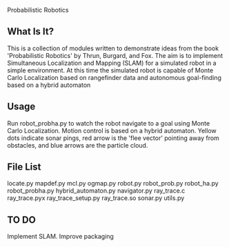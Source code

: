 Probabilistic Robotics

What Is It?
-----------
This is a collection of modules written to demonstrate ideas from the book
'Probabilistic Robotics' by Thrun, Burgard, and Fox. The aim is to implement
Simultaneous Localization and Mapping (SLAM) for a simulated robot in a simple
environment. At this time the simulated robot is capable of Monte Carlo
Localization based on rangefinder data and autonomous goal-finding based on a hybrid automaton

Usage
----------
Run robot_probha.py to watch the robot navigate to a goal using Monte Carlo 
Localization. Motion control is based on a hybrid automaton. Yellow dots indicate
sonar pings, red arrow is the 'flee vector' pointing away from obstacles, and blue
arrows are the particle cloud.

File List
-----------
locate.py
mapdef.py
mcl.py
ogmap.py
robot.py
robot_prob.py
robot_ha.py
robot_probha.py
hybrid_automaton.py
navigator.py
ray_trace.c
ray_trace.pyx
ray_trace_setup.py
ray_trace.so
sonar.py
utils.py

TO DO
----------
Implement SLAM.
Improve packaging
